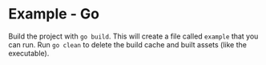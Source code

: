 # Example - Go

Build the project with `go build`. This will create a file called `example` that
you can run. Run `go clean` to delete the build cache and built assets (like the
executable).

